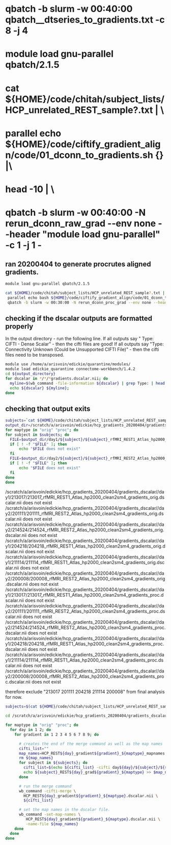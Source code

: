 
# qbatch -b slurm -w 00:40:00 qbatch__dtseries_to_gradients.txt -c 8 -j 4

# module load gnu-parallel qbatch/2.1.5
#
# cat ${HOME}/code/chitah/subject_lists/HCP_unrelated_REST_sample?.txt | \
#  parallel echo ${HOME}/code/ciftify_gradient_align/code/01_dconn_to_gradients.sh {} |\
#  head -10 | \
#  qbatch -b slurm -w 00:40:00 -N rerun_dconn_raw_grad --env none --header "module load gnu-parallel" -c 1 -j 1 -



## ran 20200404 to generate procrutes aligned gradients.

```sh
module load gnu-parallel qbatch/2.1.5

cat ${HOME}/code/chitah/subject_lists/HCP_unrelated_REST_sample?.txt | \
 parallel echo bash ${HOME}/code/ciftify_gradient_align/code/01_dconn_to_aligned_gradients.sh {} |\
 qbatch -b slurm -w 00:30:00 -N rerun_dconn_proc_grad --env none --header "module load gnu-parallel" -c 1 -j 1 -

```

## checking if the dscalar outputs are formatted properly

In the output directory - run the following line.
If all outputs say " Type: CIFTI - Dense Scalar" - then the cifti files are good!
If all outputs say "Type: Connectivity Unknown (Could be Unsupported CIFTI File)" - then the cifti files need to be transposed.

```sh
module use /home/a/arisvoin/edickie/quarantine/modules/
module load edickie_quarantine connectome-workbench/1.4.2
cd ${output_directory}
for dscalar in */*/*gradients.dscalar.nii; do
  myline=$(wb_command -file-information ${dscalar} | grep Type: | head -1);
  echo ${dscalar} ${myline};
done
```

## checking that output exits

```sh
subjects=`cat ${HOME}/code/chitah/subject_lists/HCP_unrelated_REST_sample?.txt`
output_dir=/scratch/a/arisvoin/edickie/hcp_gradients_20200404/gradients_dscalar/
for maptype in "orig" "proc"; do
for subject in $subjects; do
  FILE=$output_dir/day1/${subject}/${subject}_rfMRI_REST1_Atlas_hp2000_clean2sm4_gradients_${maptype}.dscalar.nii
  if [ ! -f "$FILE" ]; then
      echo "$FILE does not exist"
  fi
  FILE=$output_dir/day2/${subject}/${subject}_rfMRI_REST2_Atlas_hp2000_clean2sm4_gradients_${maptype}.dscalar.nii
  if [ ! -f "$FILE" ]; then
      echo "$FILE does not exist"
  fi
done
done
```

/scratch/a/arisvoin/edickie/hcp_gradients_20200404/gradients_dscalar//day1/213017/213017_rfMRI_REST1_Atlas_hp2000_clean2sm4_gradients_orig.dscalar.nii does not exist
/scratch/a/arisvoin/edickie/hcp_gradients_20200404/gradients_dscalar//day2/201111/201111_rfMRI_REST2_Atlas_hp2000_clean2sm4_gradients_orig.dscalar.nii does not exist
/scratch/a/arisvoin/edickie/hcp_gradients_20200404/gradients_dscalar//day2/214524/214524_rfMRI_REST2_Atlas_hp2000_clean2sm4_gradients_orig.dscalar.nii does not exist
/scratch/a/arisvoin/edickie/hcp_gradients_20200404/gradients_dscalar//day1/204218/204218_rfMRI_REST1_Atlas_hp2000_clean2sm4_gradients_orig.dscalar.nii does not exist
/scratch/a/arisvoin/edickie/hcp_gradients_20200404/gradients_dscalar//day1/211114/211114_rfMRI_REST1_Atlas_hp2000_clean2sm4_gradients_orig.dscalar.nii does not exist
/scratch/a/arisvoin/edickie/hcp_gradients_20200404/gradients_dscalar//day2/200008/200008_rfMRI_REST2_Atlas_hp2000_clean2sm4_gradients_orig.dscalar.nii does not exist
/scratch/a/arisvoin/edickie/hcp_gradients_20200404/gradients_dscalar//day1/213017/213017_rfMRI_REST1_Atlas_hp2000_clean2sm4_gradients_proc.dscalar.nii does not exist
/scratch/a/arisvoin/edickie/hcp_gradients_20200404/gradients_dscalar//day2/201111/201111_rfMRI_REST2_Atlas_hp2000_clean2sm4_gradients_proc.dscalar.nii does not exist
/scratch/a/arisvoin/edickie/hcp_gradients_20200404/gradients_dscalar//day2/214524/214524_rfMRI_REST2_Atlas_hp2000_clean2sm4_gradients_proc.dscalar.nii does not exist
/scratch/a/arisvoin/edickie/hcp_gradients_20200404/gradients_dscalar//day1/204218/204218_rfMRI_REST1_Atlas_hp2000_clean2sm4_gradients_proc.dscalar.nii does not exist
/scratch/a/arisvoin/edickie/hcp_gradients_20200404/gradients_dscalar//day1/211114/211114_rfMRI_REST1_Atlas_hp2000_clean2sm4_gradients_proc.dscalar.nii does not exist
/scratch/a/arisvoin/edickie/hcp_gradients_20200404/gradients_dscalar//day2/200008/200008_rfMRI_REST2_Atlas_hp2000_clean2sm4_gradients_proc.dscalar.nii does not exist

therefore exclude "213017 201111 204218 211114 200008" from final analysis for now.

```sh
subjects=$(cat ${HOME}/code/chitah/subject_lists/HCP_unrelated_REST_sample?.txt | grep -v 213017 | grep -v 201111 | grep -v 204218 | grep -v 211114 | grep -v 200008 | grep -v 214524)

cd /scratch/a/arisvoin/edickie/hcp_gradients_20200404/gradients_dscalar/

for maptype in "orig" "proc"; do
  for day in 1 2; do
    for gradient in 1 2 3 4 5 6 7 8 9; do

      # creates the end of the merge command as well as the map names
      cifti_list=""
      map_names=HCP_REST${day}_gradient${gradient}_${maptype}_mapnames.txt
      rm ${map_names}
      for subject in ${subjects}; do
        cifti_list=$(echo ${cifti_list} -cifti day${day}/${subject}/${subject}_rfMRI_REST${day}_Atlas_hp2000_clean2sm4_gradients_${maptype}.dscalar.nii -column ${gradient})
        echo ${subject}_REST${day}_grad${gradient}_${maptype} >> $map_names
      done

      # run the merge command
      wb_command -cifti-merge \
        HCP_REST${day}_gradient${gradient}_${maptype}.dscalar.nii \
        ${cifti_list}

      # set the map names in the dscalar file.
      wb_command -set-map-names \
         HCP_REST${day}_gradient${gradient}_${maptype}.dscalar.nii \
         -name-file ${map_names}
    done
  done
done
```
